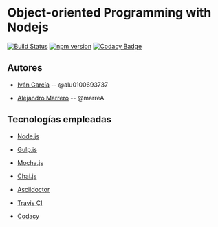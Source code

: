 
# Object-oriented Programming with Nodejs


[![Build Status](https://travis-ci.org/ULL-MII-CA-1819/oop-ale-ivan.svg?branch=master)](https://travis-ci.org/ULL-MII-CA-1819/oop-ale-ivan)
[![npm version](https://badge.fury.io/js/%40marrea%2Foop-ale-ivan.svg)](https://badge.fury.io/js/%40marrea%2Foop-ale-ivan)
[![Codacy Badge](https://api.codacy.com/project/badge/Grade/e8260005729f410fbe2fb66e46fa65b9)](https://www.codacy.com/app/marreA/oop-ale-ivan?utm_source=github.com&amp;utm_medium=referral&amp;utm_content=ULL-MII-CA-1819/oop-ale-ivan&amp;utm_campaign=Badge_Grade)
## Autores

- [Iván García](https://alu0100693737.github.io/) -- @alu0100693737


- [Alejandro Marrero](https://marreA.github.io/) -- @marreA


## Tecnologías empleadas

- [Node.js](https://nodejs.org/es/)

- [Gulp.js](https://gulpjs.com/)

- [Mocha.js](https://mochajs.org/)

- [Chai.js](https://www.chaijs.com/)

- [Asciidoctor](https://asciidoctor.org/)

- [Travis CI](https://travis-ci.org/ULL-MII-CA-1819/01-high-order-function-marreA/branches)

- [Codacy](https://app.codacy.com/project/mii_ca/oop-ale-ivan/dashboard)
